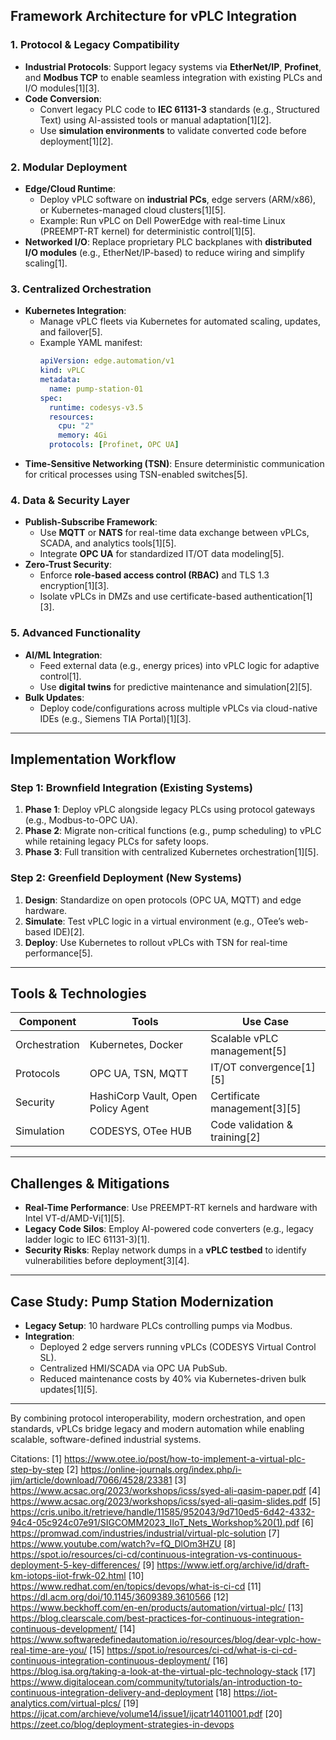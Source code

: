 
## **Framework Architecture for vPLC Integration**
### **1. Protocol & Legacy Compatibility**
- **Industrial Protocols**: Support legacy systems via **EtherNet/IP**, **Profinet**, and **Modbus TCP** to enable seamless integration with existing PLCs and I/O modules[1][3].
- **Code Conversion**:  
  - Convert legacy PLC code to **IEC 61131-3** standards (e.g., Structured Text) using AI-assisted tools or manual adaptation[1][2].
  - Use **simulation environments** to validate converted code before deployment[1][2].

### **2. Modular Deployment**
- **Edge/Cloud Runtime**:  
  - Deploy vPLC software on **industrial PCs**, edge servers (ARM/x86), or Kubernetes-managed cloud clusters[1][5].
  - Example: Run vPLC on Dell PowerEdge with real-time Linux (PREEMPT-RT kernel) for deterministic control[1][5].
- **Networked I/O**: Replace proprietary PLC backplanes with **distributed I/O modules** (e.g., EtherNet/IP-based) to reduce wiring and simplify scaling[1].

### **3. Centralized Orchestration**
- **Kubernetes Integration**:  
  - Manage vPLC fleets via Kubernetes for automated scaling, updates, and failover[5].
  - Example YAML manifest:
    ```yaml
    apiVersion: edge.automation/v1
    kind: vPLC
    metadata:
      name: pump-station-01
    spec:
      runtime: codesys-v3.5
      resources:
        cpu: "2"
        memory: 4Gi
      protocols: [Profinet, OPC UA]
    ```
- **Time-Sensitive Networking (TSN)**: Ensure deterministic communication for critical processes using TSN-enabled switches[5].

### **4. Data & Security Layer**
- **Publish-Subscribe Framework**:  
  - Use **MQTT** or **NATS** for real-time data exchange between vPLCs, SCADA, and analytics tools[1][5].
  - Integrate **OPC UA** for standardized IT/OT data modeling[5].
- **Zero-Trust Security**:  
  - Enforce **role-based access control (RBAC)** and TLS 1.3 encryption[1][3].
  - Isolate vPLCs in DMZs and use certificate-based authentication[1][3].

### **5. Advanced Functionality**
- **AI/ML Integration**:  
  - Feed external data (e.g., energy prices) into vPLC logic for adaptive control[1].
  - Use **digital twins** for predictive maintenance and simulation[2][5].
- **Bulk Updates**:  
  - Deploy code/configurations across multiple vPLCs via cloud-native IDEs (e.g., Siemens TIA Portal)[1][3].

---

## **Implementation Workflow**
### **Step 1: Brownfield Integration (Existing Systems)**
1. **Phase 1**: Deploy vPLC alongside legacy PLCs using protocol gateways (e.g., Modbus-to-OPC UA).
2. **Phase 2**: Migrate non-critical functions (e.g., pump scheduling) to vPLC while retaining legacy PLCs for safety loops.
3. **Phase 3**: Full transition with centralized Kubernetes orchestration[1][5].

### **Step 2: Greenfield Deployment (New Systems)**
1. **Design**: Standardize on open protocols (OPC UA, MQTT) and edge hardware.
2. **Simulate**: Test vPLC logic in a virtual environment (e.g., OTee’s web-based IDE)[2].
3. **Deploy**: Use Kubernetes to rollout vPLCs with TSN for real-time performance[5].

---

## **Tools & Technologies**
| **Component**       | **Tools**                          | **Use Case**                     |
|----------------------|------------------------------------|-----------------------------------|
| Orchestration        | Kubernetes, Docker                 | Scalable vPLC management[5]     |
| Protocols            | OPC UA, TSN, MQTT                  | IT/OT convergence[1][5]         |
| Security             | HashiCorp Vault, Open Policy Agent | Certificate management[3][5]    |
| Simulation           | CODESYS, OTee HUB                  | Code validation & training[2]   |

---

## **Challenges & Mitigations**
- **Real-Time Performance**: Use PREEMPT-RT kernels and hardware with Intel VT-d/AMD-Vi[1][5].
- **Legacy Code Silos**: Employ AI-powered code converters (e.g., legacy ladder logic to IEC 61131-3)[1].
- **Security Risks**: Replay network dumps in a **vPLC testbed** to identify vulnerabilities before deployment[3][4].

---

## **Case Study: Pump Station Modernization**
- **Legacy Setup**: 10 hardware PLCs controlling pumps via Modbus.
- **Integration**:  
  - Deployed 2 edge servers running vPLCs (CODESYS Virtual Control SL).
  - Centralized HMI/SCADA via OPC UA PubSub.
  - Reduced maintenance costs by 40% via Kubernetes-driven bulk updates[1][5].

---

By combining protocol interoperability, modern orchestration, and open standards, vPLCs bridge legacy and modern automation while enabling scalable, software-defined industrial systems.

Citations:
[1] https://www.otee.io/post/how-to-implement-a-virtual-plc-step-by-step
[2] https://online-journals.org/index.php/i-jim/article/download/7066/4528/23381
[3] https://www.acsac.org/2023/workshops/icss/syed-ali-qasim-paper.pdf
[4] https://www.acsac.org/2023/workshops/icss/syed-ali-qasim-slides.pdf
[5] https://cris.unibo.it/retrieve/handle/11585/952043/9d710ed5-6d42-4332-94c4-05c924c07e91/SIGCOMM2023_IIoT_Nets_Workshop%20(1).pdf
[6] https://promwad.com/industries/industrial/virtual-plc-solution
[7] https://www.youtube.com/watch?v=fQ_DlOm3HZU
[8] https://spot.io/resources/ci-cd/continuous-integration-vs-continuous-deployment-5-key-differences/
[9] https://www.ietf.org/archive/id/draft-km-iotops-iiot-frwk-02.html
[10] https://www.redhat.com/en/topics/devops/what-is-ci-cd
[11] https://dl.acm.org/doi/10.1145/3609389.3610566
[12] https://www.beckhoff.com/en-en/products/automation/virtual-plc/
[13] https://blog.clearscale.com/best-practices-for-continuous-integration-continuous-development/
[14] https://www.softwaredefinedautomation.io/resources/blog/dear-vplc-how-real-time-are-you/
[15] https://spot.io/resources/ci-cd/what-is-ci-cd-continuous-integration-continuous-deployment/
[16] https://blog.isa.org/taking-a-look-at-the-virtual-plc-technology-stack
[17] https://www.digitalocean.com/community/tutorials/an-introduction-to-continuous-integration-delivery-and-deployment
[18] https://iot-analytics.com/virtual-plcs/
[19] https://ijcat.com/archieve/volume14/issue1/ijcatr14011001.pdf
[20] https://zeet.co/blog/deployment-strategies-in-devops
